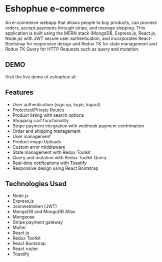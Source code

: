 
# Eshophue e-commerce
An e-commerce webapp that allows people to buy products, can process orders, accept payments through stripe, and manage shipping. This application is built using the MERN stack (MongoDB, Express.js, React.js, Node.js) with JWT secure user authentication, and incorporates React-Bootstrap for responsive design and Redux TK for state management and Redux TK Query for HTTP Requests such as query and mutation.


## DEMO
Visit the live demo of eshophue at:
<!-- [Eshophue](https://eshophue/) -->


## Features
- User authentication (sign up, login, logout)
- Protected/Private Routes
- Product listing with search options
- Shopping cart functionality
- Stripe payment integration with webhook payment confrimation
- Order and shipping management
- User management
- Product image Uploads
- Custom error middleware
- State management with Redux Toolkit
- Query and mutation with Redux Toolkit Query
- Real-time notifications with Toastify
- Responsive design using React Bootstrap


## Technologies Used
- Node.js
- Express.js
- Jsonwebtoken (JWT)
- MongoDB and MongoDB Atlas
- Mongoose
- Stripe payment gateway
- Multer
- React js
- Redux Toolkit
- React Bootstrap
- React router
- Toastify